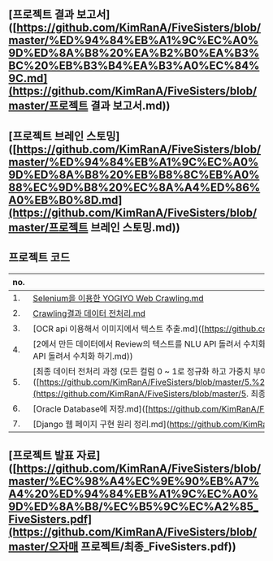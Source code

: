 ## [프로젝트 결과 보고서]([https://github.com/KimRanA/FiveSisters/blob/master/%ED%94%84%EB%A1%9C%EC%A0%9D%ED%8A%B8%20%EA%B2%B0%EA%B3%BC%20%EB%B3%B4%EA%B3%A0%EC%84%9C.md](https://github.com/KimRanA/FiveSisters/blob/master/프로젝트 결과 보고서.md))

## [프로젝트 브레인 스토밍]([https://github.com/KimRanA/FiveSisters/blob/master/%ED%94%84%EB%A1%9C%EC%A0%9D%ED%8A%B8%20%EB%B8%8C%EB%A0%88%EC%9D%B8%20%EC%8A%A4%ED%86%A0%EB%B0%8D.md](https://github.com/KimRanA/FiveSisters/blob/master/프로젝트 브레인 스토밍.md))

## 프로젝트 코드

| no.  | 제목                                                         |
| ---- | ------------------------------------------------------------ |
| 1.   | [Selenium을 이용한 YOGIYO Web Crawling.md](https://github.com/KimRanA/FiveSisters/blob/master/1.%20Selenium%EC%9D%84%20%EC%9D%B4%EC%9A%A9%ED%95%9C%20YOGIYO%20%20Web%20Crawling.md) |
| 2.   | [Crawling결과 데이터 전처리.md](https://github.com/KimRanA/FiveSisters/blob/master/2.%20Crawling%EA%B2%B0%EA%B3%BC%20%EB%8D%B0%EC%9D%B4%ED%84%B0%20%EC%A0%84%EC%B2%98%EB%A6%AC.md) |
| 3.   | [OCR api 이용해서 이미지에서 텍스트 추출.md]([https://github.com/KimRanA/FiveSisters/blob/master/3.%20OCR%20api%20%EC%9D%B4%EC%9A%A9%ED%95%B4%EC%84%9C%20%EC%9D%B4%EB%AF%B8%EC%A7%80%EC%97%90%EC%84%9C%20%ED%85%8D%EC%8A%A4%ED%8A%B8%20%EC%B6%94%EC%B6%9C.md](https://github.com/KimRanA/FiveSisters/blob/master/3. OCR api 이용해서 이미지에서 텍스트 추출.md)) |
| 4.   | [2에서 만든 데이터에서 Review의 텍스트를 NLU API 돌려서 수치화 하기.md]([https://github.com/KimRanA/FiveSisters/blob/master/4.%202%EC%97%90%EC%84%9C%20%EB%A7%8C%EB%93%A0%20%20%EB%8D%B0%EC%9D%B4%ED%84%B0%EC%97%90%EC%84%9C%20Review%EC%9D%98%20%ED%85%8D%EC%8A%A4%ED%8A%B8%EB%A5%BC%20NLU%20API%20%EB%8F%8C%EB%A0%A4%EC%84%9C%20%20%EC%88%98%EC%B9%98%ED%99%94%20%ED%95%98%EA%B8%B0.md](https://github.com/KimRanA/FiveSisters/blob/master/4. 2에서 만든  데이터에서 Review의 텍스트를 NLU API 돌려서  수치화 하기.md)) |
| 5.   | [최종 데이터 전처리 과정 (모든 컬럼 0 ~ 1로 정규화 하고 가중치 부여해서 Result 값 뽑아내기).md]([https://github.com/KimRanA/FiveSisters/blob/master/5.%20%EC%B5%9C%EC%A2%85%20%EB%8D%B0%EC%9D%B4%ED%84%B0%20%20%EC%A0%84%EC%B2%98%EB%A6%AC%20%EA%B3%BC%EC%A0%95%20(%EB%AA%A8%EB%93%A0%20%EC%BB%AC%EB%9F%BC%200%20~%201%EB%A1%9C%20%EC%A0%95%EA%B7%9C%ED%99%94%20%ED%95%98%EA%B3%A0%20%EA%B0%80%EC%A4%91%EC%B9%98%20%20%EB%B6%80%EC%97%AC%ED%95%B4%EC%84%9C%20Result%20%EA%B0%92%20%EB%BD%91%EC%95%84%EB%82%B4%EA%B8%B0).md](https://github.com/KimRanA/FiveSisters/blob/master/5. 최종 데이터  전처리 과정 (모든 컬럼 0 ~ 1로 정규화 하고 가중치  부여해서 Result 값 뽑아내기).md)) |
| 6.   | [Oracle Database에 저장.md]([https://github.com/KimRanA/FiveSisters/blob/master/6.%20Oracle%20Database%EC%97%90%20%EC%A0%80%EC%9E%A5.md](https://github.com/KimRanA/FiveSisters/blob/master/6. Oracle Database에 저장.md)) |
| 7.   | [Django 웹 페이지 구현 원리 정리.md](https://github.com/KimRanA/FiveSisters/blob/master/7. Django 웹 페이지 구현 원리 정리.md) |

## [프로젝트 발표 자료]([https://github.com/KimRanA/FiveSisters/blob/master/%EC%98%A4%EC%9E%90%EB%A7%A4%20%ED%94%84%EB%A1%9C%EC%A0%9D%ED%8A%B8/%EC%B5%9C%EC%A2%85_FiveSisters.pdf](https://github.com/KimRanA/FiveSisters/blob/master/오자매 프로젝트/최종_FiveSisters.pdf))

